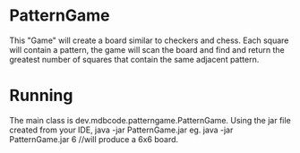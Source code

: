 # PatternGame

This "Game" will create a board similar to checkers and chess. 
Each square will contain a pattern, the game will scan the board 
and find and return the greatest number of squares that contain 
the same adjacent pattern.

# Running
The main class is dev.mdbcode.patterngame.PatternGame.
Using the jar file created from your IDE, java -jar PatternGame.jar <size of board>
eg. java -jar PatternGame.jar 6 //will produce a 6x6 board.



